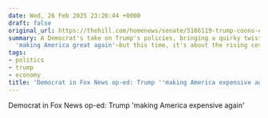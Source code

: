 ```yaml
---
date: Wed, 26 Feb 2025 23:26:44 +0000
draft: false
original_url: https://thehill.com/homenews/senate/5166119-trump-coons-economic-policy/
summary: A Democrat's take on Trump's policies, bringing a quirky twist to the phrase
  'making America great again'—but this time, it's about the rising costs!
tags:
- politics
- trump
- economy
title: 'Democrat in Fox News op-ed: Trump ''making America expensive again'''
---
```


Democrat in Fox News op-ed: Trump 'making America expensive again'